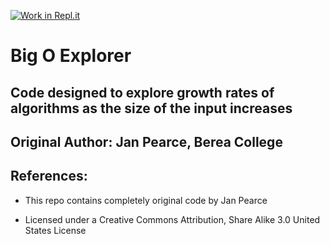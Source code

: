 [![Work in Repl.it](https://classroom.github.com/assets/work-in-replit-14baed9a392b3a25080506f3b7b6d57f295ec2978f6f33ec97e36a161684cbe9.svg)](https://classroom.github.com/online_ide?assignment_repo_id=4560549&assignment_repo_type=AssignmentRepo)
# Big O Explorer
## Code designed to explore growth rates of algorithms as the size of the input increases

## Original Author: Jan Pearce, Berea College

## References:
- This repo contains completely original code by Jan Pearce

- Licensed under a Creative Commons Attribution,
Share Alike 3.0 United States License